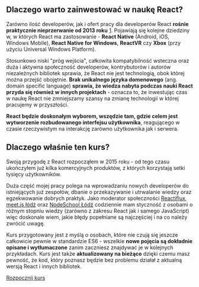 Dlaczego warto zainwestować w naukę React?
------------------------------------------

Zarówno ilość developerów, jak i ofert pracy dla developerów React **rośnie praktycznie nieprzerwanie od 2013 roku** [1](http://www.reallyhyped.com/?keywords=reactjs). Pojawiają się kolejne dziedziny w, w których React ma zastosowanie - **React Native** (Android, iOS, Windows Mobile), **React Native for Windows**, **ReactVR** czy **Xbox** (przy użyciu Universal Windows Platform).

Stosunkowo niski "próg wejścia", całkowita kompatybilność wsteczna oraz duża i aktywna społeczność developerów, kontrybutorów i autorów niezależnych bibliotek sprawia, że React nie jest technologią, obok której można przejść obojętnie. **Brak unikalnego języka domenowego** (ang. domain specific language) **sprawia, że wiedza nabyta podczas nauki React przyda się również w innych projektach** - oznacza to, że inwestując czas w naukę React nie zmniejszamy szansy na zmianę technologii w której pracujemy w przyszłości.

**React będzie doskonałym wyborem, wszędzie tam, gdzie celem jest wytworzenie rozbudowanego interfejsu użytkownika**, reagującego w czasie rzeczywistym na interakcję zarówno użytkownika jak i serwera.

Dlaczego właśnie ten kurs?
--------------------------

Swoją przygodę z React rozpocząłem w 2015 roku - od tego czasu ukończyłem już kilka komercyjnych produktów, z których korzystają setki tysięcy użytkowników.

Duża część mojej pracy polega na wprowadzaniu nowych developerów do istniejących już zespołów, dbanie o przekazywanie i utrwalanie wiedzy oraz egzekwowanie dobrych praktyk. Jako moderator społeczności [Reactiflux](https://www.reactiflux.com/), [meet.js łódź](https://www.meetup.com/pl-PL/meet-js-lodz/) oraz [NodeSchool Łódź](https://nodeschool.io/lodz/) codziennie mam styczność z osobami o różnym stopniu wiedzy (zarówno z zakresu React jak i samego JavaScript) więc doskonale wiem, jakie błędy popełniane są najczęściej i na co należy zwrócić uwagę.

Kurs przygotowany jest z myślą o osobach, które nie czują się jeszcze całkowicie pewnie w standardzie ES6 - wszelkie **nowe pojęcia są dokładnie opisane i wytłumaczone** zanim zaczniesz znajdywać je w kolejnych przykładach. Kurs jest także **aktualizowany na bieżąco** dzięki czemu masz pewność, że kod, który poznasz będzie bez problemu działał z aktualną wersją React i innych bibliotek.

[Rozpocznij kurs](/kursy/react/podstawy)